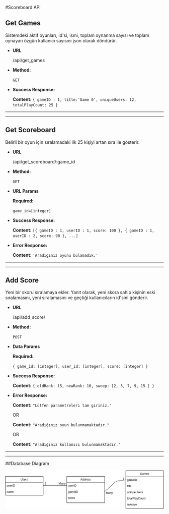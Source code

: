 #Scoreboard API

**Get Games**
----
  Sistemdeki aktif oyunları, id'si, ismi, toplam oynanma sayısı ve toplam oynayan özgün kullanıcı sayısını json olarak döndürür.

* **URL**

  /api/get_games

* **Method:**
  
  `GET`

* **Success Response:**

    **Content:** `{ gameID : 1, title:'Game 0', uniqueUsers: 12, totalPlayCount: 25 }`

----
----

**Get Scoreboard**
----
  Belirli bir oyun için sıralamadaki ilk 25 kişiyi artan sıra ile gösterir.

* **URL**

  /api/get_scoreboard/:game_id

* **Method:**

  `GET`
  
*  **URL Params**

   **Required:**
 
   `game_id=[integer]`

* **Success Response:**

    **Content:** `[{ gameID : 1, userID : 1, score: 100 }, { gameID : 1, userID : 2, score: 98 }, ...]`
 
* **Error Response:**

    **Content:** `'Aradığınız oyunu bulamadık.'`

----
----

  **Add Score**
----
  Yeni bir skoru sıralamaya ekler. Yanıt olarak, yeni skora sahip kişinin eski sıralamasını, yeni sıralamasını ve geçtiği kullanıcıların id'sini gönderir.

* **URL**

  /api/add_score/

* **Method:**

  `POST`
  
* **Data Params**

   **Required:**
 
   `{ game_id: [integer], user_id: [integer], score: [integer] }`

* **Success Response:**

    **Content:** `{ oldRank: 15, newRank: 10, sweep: [2, 5, 7, 9, 15 ] }`
 
* **Error Response:**

    **Content:** `"Lütfen parametreleri tam giriniz."`

  OR

    **Content:** `"Aradığınız oyun bulunmamaktadır."`

  OR

    **Content:** `"Aradığınız kullanıcı bulunmamaktadır."`



----
----

##Database Diagram

![Database Diagram](/diagram.jpg)